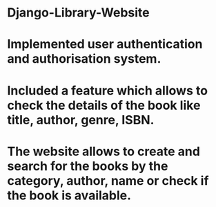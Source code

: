 ﻿# Django-Library-Website
# Implemented user authentication and authorisation system.
# Included a feature which allows to check the details of the book like title, author, genre, ISBN.
# The website allows to create and search for the books by the category, author, name or check if the book is available.

